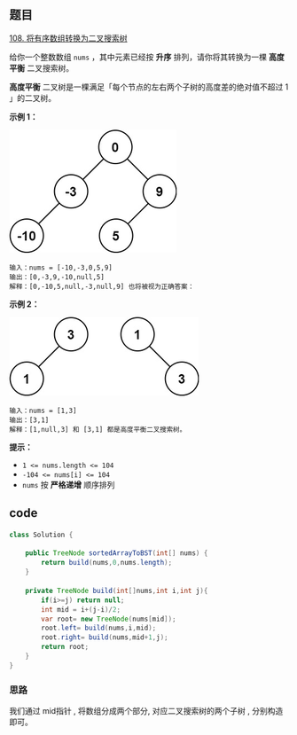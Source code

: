 ## 题目

[108. 将有序数组转换为二叉搜索树](https://leetcode.cn/problems/convert-sorted-array-to-binary-search-tree/)

给你一个整数数组 `nums` ，其中元素已经按 **升序** 排列，请你将其转换为一棵 **高度平衡** 二叉搜索树。

**高度平衡** 二叉树是一棵满足「每个节点的左右两个子树的高度差的绝对值不超过 1 」的二叉树。

 

**示例 1：**

![img](assets/btree1.jpg)

```
输入：nums = [-10,-3,0,5,9]
输出：[0,-3,9,-10,null,5]
解释：[0,-10,5,null,-3,null,9] 也将被视为正确答案：
```

**示例 2：**

![img](assets/btree.jpg)

```
输入：nums = [1,3]
输出：[3,1]
解释：[1,null,3] 和 [3,1] 都是高度平衡二叉搜索树。
```

 

**提示：**

- `1 <= nums.length <= 104`
- `-104 <= nums[i] <= 104`
- `nums` 按 **严格递增** 顺序排列





## code

```java
class Solution {

    public TreeNode sortedArrayToBST(int[] nums) {
        return build(nums,0,nums.length);
    }

    private TreeNode build(int[]nums,int i,int j){
        if(i>=j) return null;
        int mid = i+(j-i)/2;
        var root= new TreeNode(nums[mid]); 
        root.left= build(nums,i,mid);
        root.right= build(nums,mid+1,j);
        return root;
    }
}
```

### 思路

我们通过 mid指针 , 将数组分成两个部分, 对应二叉搜索树的两个子树 , 分别构造即可。